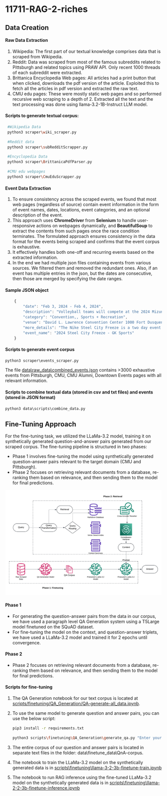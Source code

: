 # 11711-RAG-2-riches

## Data Creation

#### Raw Data Extraction
1. Wikipedia: The first part of our textual knowledge comprises data that is scraped from Wikipedia.
2. Reddit: Data was scraped from most of the famous subreddits related to Pittsburgh and related topics using PRAW API. Only recent 1000 threads of each subreddit were extracted. 
3. Brittanica Encyclopedia Web pages: All articles had a print button that when clicked, downloads the pdf version of the article. Exploited this to fetch all the articles in pdf version and extracted the raw text.
4. CMU edu pages: These were mostly static web pages and so performed recursive web scraping to a depth of 2. Extracted all the text and the text processing was done using llama-3.2-1B-Instruct LLM model.

#### Scripts to generate textual corpus:
  
  ```bash
   #Wikipedia Data
   python3 scraper\wiki_scraper.py
   ```
  ```bash
   #Reddit data
   python3 scraper\subRedditScrapper.py
   ```

  ```bash
   #Encyclopedia Data
   python3 scraper\BrittanicaPdfParser.py
   ```

  ```bash
   #CMU edu webpages
   python3 scraper\CmuEduScrapper.py
   ```
#### Event Data Extraction
1. To ensure consistency across the scraped events, we found that most web pages (regardless of source) contain event information in the form of event names, dates, locations, event categories, and an optional description of the event.
2. This approach uses **ChromeDriver** from **Selenium** to handle user-responsive actions on webpages dynamically, and **BeautifulSoup** to extract the contents from such pages once the race condition terminates. The formulated approach ensures consistency in the data format for the events being scraped and confirms that the event corpus is exhaustive.
3. It effectively handles both one-off and recurring events based on the extracted information.
4. In the end we had multiple json files containing events from various sources. We filtered them and removed the redundant ones. Also, if an event has multiple entries in the json, but the dates are consecutive, then those are merged by specifying the date ranges.
   
#### Sample JSON object
  ```javascript
      {
          "date": "Feb 3, 2024 - Feb 4, 2024",
          "description": "Volleyball teams will compete at the 2024 Mizuno Steel City Freeze.",
          "category": "Convention,, Sports + Recreation",
          "venue": "David L. Lawrence Convention Center 1000 Fort Dusquene Boulevard Pittsburgh, PA 15222",
          "more_details": "The Nike Steel City Freeze is a two day event hosted by GK Sports and insured by the JVA. Teams of any affiliation can play and will be insured. AAU, USAV and JVA teams are all   welcome!",
          "event_name": "2024 Steel City Freeze - GK Sports"
      }
  ```

#### Scripts to generate event corpus
  ```python
  python3 scraper\events_scraper.py
  ```

The file [data\raw_data\combined_events.json](https://github.com/namantuli18/11711-RAG-2-riches/blob/main/data\raw_data\combined_events.json) contains >3000 exhaustive events from Pittsburgh, CMU, CMU Alumni, Downtown Events pages with all relevant information.

#### Scripts to combine textual data (stored in csv and txt files) and events (stored in JSON format)
```python
python3 data\scripts\combine_data.py
```



## Fine-Tuning Approach

For the fine-tuning task, we utilized the LLaMa-3.2 model, training it on synthetically generated question-and-answer pairs generated from our scraped corpus. 
The fine-tuning pipeline is structured in two phases:

* Phase 1 involves fine-tuning the model using synthetically generated question-answer pairs relevant to the target domain (CMU and Pittsburgh).
* Phase 2 focuses on retrieving relevant documents from a database, re-ranking them based on relevance, and then sending them to the model for final predictions.
<div align="center">
  <img src="https://github.com/namantuli18/11711-RAG-2-riches/blob/main/resources/imgs/RAG-Pipeline.png?raw=true" alt="RAG Finetuning Pipeline" width="800"/>
</div>

#### Phase 1
* For generating the question-answer pairs from the data in our corpus, we have used a paragraph level QA Generation system using a T5Large model finetuned on the SQuAD dataset.
* For fine-tuning the model on the context, and question-answer triplets, we have used a LLaMa-3.2 model and trained it for 2 epochs until convergence.

#### Phase 2
* Phase 2 focuses on retrieving relevant documents from a database, re-ranking them based on relevance, and then sending them to the model for final predictions.

#### Scripts for fine-tuning
1. The QA Generation notebook for our text corpus is located at [scripts/finetuning/QA_Generation/QA-generate-all_data.ipynb](https://github.com/namantuli18/11711-RAG-2-riches/blob/main/scripts/finetuning/QA_Generation/QA-generate-all_data.ipynb).
2. To use the same model to generate question and answer pairs, you can use the below script:
   
   ```bash
   pip3 install -r requirements.txt
   ```
   ```bash
   python3 scripts\finetuning\QA_Generation\generate_qa.py "Enter your text here"
4. The entire corpus of our question and answer pairs is located in separate text files in the folder: data\finetune_data\QnA-corpus.
5. The notebook to train the LLaMa-3.2 model on the synthetically generated data is in [scripts\finetuning\llama-3-2-3b-finetune-train.ipynb](https://github.com/namantuli18/11711-RAG-2-riches/blob/main/scripts/finetuning/llama-3-2-3b-finetune-train.ipynb)
6. The notebook to run RAG inference using the fine-tuned LLaMa-3.2 model on the synthetically generated data is in [scripts\finetuning\llama-2-2-3b-finetune-inference.ipynb](https://github.com/namantuli18/11711-RAG-2-riches/blob/main/scripts/finetuning/llama-3-2-3b-finetune-inference.ipynb)
